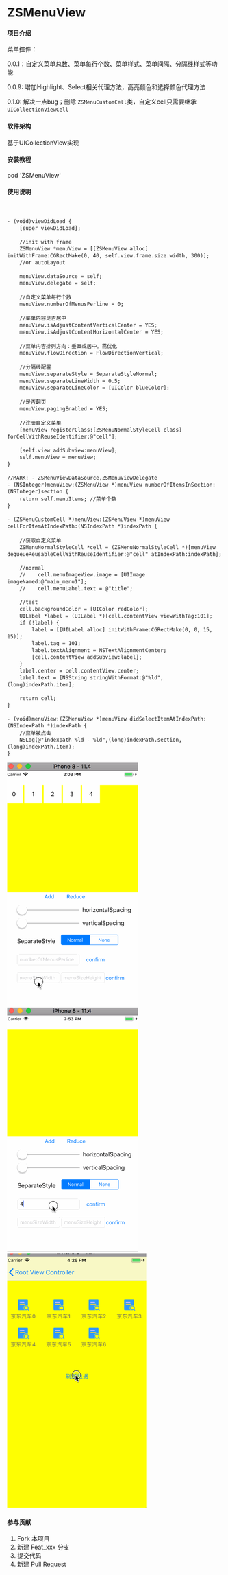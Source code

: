 # ZSMenuView

#### 项目介绍

菜单控件：

0.0.1：自定义菜单总数、菜单每行个数、菜单样式、菜单间隔、分隔线样式等功能

0.0.9: 增加Highlight、Select相关代理方法，高亮颜色和选择颜色代理方法

0.1.0: 解决一点bug；删除 `ZSMenuCustomCell`类，自定义cell只需要继承 `UICollectionViewCell`

#### 软件架构

基于UICollectionView实现


#### 安装教程

pod  'ZSMenuView'

#### 使用说明

```


- (void)viewDidLoad {
    [super viewDidLoad];
    
    //init with frame 
    ZSMenuView *menuView = [[ZSMenuView alloc] initWithFrame:CGRectMake(0, 40, self.view.frame.size.width, 300)];
    //or autoLayout

    menuView.dataSource = self;
    menuView.delegate = self;

    //自定义菜单每行个数
    menuView.numberOfMenusPerline = 0;

    //菜单内容是否居中
	menuView.isAdjustContentVerticalCenter = YES;
  	menuView.isAdjustContentHorizontalCenter = YES;

  	//菜单内容排列方向：垂直或居中。需优化
    menuView.flowDirection = FlowDirectionVertical;
    
    //分隔线配置
    menuView.separateStyle = SeparateStyleNormal;
    menuView.separateLineWidth = 0.5;
    menuView.separateLineColor = [UIColor blueColor];
    
    //是否翻页
    menuView.pagingEnabled = YES;

    //注册自定义菜单
    [menuView registerClass:[ZSMenuNormalStyleCell class] forCellWithReuseIdentifier:@"cell"];

    [self.view addSubview:menuView];
    self.menuView = menuView;
}

//MARK: - ZSMenuViewDataSource,ZSMenuViewDelegate
- (NSInteger)menuView:(ZSMenuView *)menuView numberOfItemsInSection:(NSInteger)section {
    return self.menuItems; //菜单个数
}

- (ZSMenuCustomCell *)menuView:(ZSMenuView *)menuView cellForItemAtIndexPath:(NSIndexPath *)indexPath {
	
	//获取自定义菜单
    ZSMenuNormalStyleCell *cell = (ZSMenuNormalStyleCell *)[menuView dequeueReusableCellWithReuseIdentifier:@"cell" atIndexPath:indexPath];

    //normal
    //    cell.menuImageView.image = [UIImage imageNamed:@"main_menu1"];
    //    cell.menuLabel.text = @"title";
    
    //test
    cell.backgroundColor = [UIColor redColor];
    UILabel *label = (UILabel *)[cell.contentView viewWithTag:101];
    if (!label) {
        label = [[UILabel alloc] initWithFrame:CGRectMake(0, 0, 15, 15)];
        label.tag = 101;
        label.textAlignment = NSTextAlignmentCenter;
        [cell.contentView addSubview:label];
    }
    label.center = cell.contentView.center;
    label.text = [NSString stringWithFormat:@"%ld",(long)indexPath.item];

    return cell;
}

- (void)menuView:(ZSMenuView *)menuView didSelectItemAtIndexPath:(NSIndexPath *)indexPath {
	//菜单被点击
    NSLog(@"indexpath %ld - %ld",(long)indexPath.section,(long)indexPath.item);
}

```

![example](https://github.com/safiriGitHub/ZSMenuView/blob/master/gif/example2.gif)
![example](https://github.com/safiriGitHub/ZSMenuView/blob/master/gif/example3.gif)
![更改菜单总数及每行个数](https://github.com/safiriGitHub/ZSMenuView/blob/master/gif/example4.gif)

#### 参与贡献

1. Fork 本项目
2. 新建 Feat_xxx 分支
3. 提交代码
4. 新建 Pull Request
